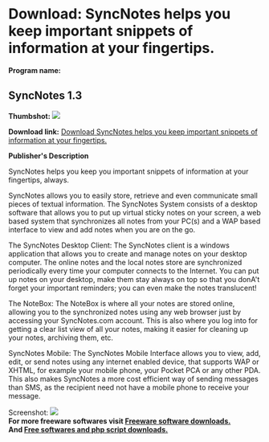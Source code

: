 # Download: SyncNotes helps you keep important snippets of information at your fingertips.

**Program name:**

## SyncNotes 1.3

  
**Thumbshot:** ![](http://www.freewarefiles.com/screenshot/syncnotes_md.gif)   
  
**Download link:** [Download SyncNotes helps you keep important snippets of information at your fingertips.](http://freesoftwares.boysofts.com/SyncNotes_program_11467.html)  
  


**Publisher's Description**  
  


SyncNotes helps you keep you important snippets of information at your fingertips, always. 

SyncNotes allows you to easily store, retrieve and even communicate small pieces of textual information. The SyncNotes System consists of a desktop software that allows you to put up virtual sticky notes on your screen, a web based system that synchronizes all notes from your PC(s) and a WAP based interface to view and add notes when you are on the go.

The SyncNotes Desktop Client: The SyncNotes client is a windows application that allows you to create and manage notes on your desktop computer. The online notes and the local notes store are synchronized periodically every time your computer connects to the Internet. You can put up notes on your desktop, make them stay always on top so that you donA't forget your important reminders; you can even make the notes translucent!

The NoteBox: The NoteBox is where all your notes are stored online, allowing you to the synchronized notes using any web browser just by accessing your SyncNotes.com account. This is also where you log into for getting a clear list view of all your notes, making it easier for cleaning up your notes, archiving them, etc.

SyncNotes Mobile: The SyncNotes Mobile Interface allows you to view, add, edit, or send notes using any internet enabled device, that supports WAP or XHTML, for example your mobile phone, your Pocket PCA or any other PDA. This also makes SyncNotes a more cost efficient way of sending messages than SMS, as the recipient need not have a mobile phone to receive your message. 

  
  
Screenshot: ![](http://www.freewarefiles.com/screenshot/syncnotes.gif)   
**For more freeware softwares visit [Freeware software downloads.](http://freesoftwares.boysofts.com/)**   
**And [Free softwares and php script downloads.](http://www.boysofts.com/)**
